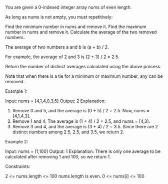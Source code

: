 You are given a 0-indexed integer array nums of even length.

As long as nums is not empty, you must repetitively:


Find the minimum number in nums and remove it.
Find the maximum number in nums and remove it.
Calculate the average of the two removed numbers.


The average of two numbers a and b is (a + b) / 2.


For example, the average of 2 and 3 is (2 + 3) / 2 = 2.5.


Return the number of distinct averages calculated using the above process.

Note that when there is a tie for a minimum or maximum number, any can be
removed.


Example 1:


Input: nums = [4,1,4,0,3,5]
Output: 2
Explanation:
1. Remove 0 and 5, and the average is (0 + 5) / 2 = 2.5. Now, nums =
[4,1,4,3].
2. Remove 1 and 4. The average is (1 + 4) / 2 = 2.5, and nums = [4,3].
3. Remove 3 and 4, and the average is (3 + 4) / 2 = 3.5.
Since there are 2 distinct numbers among 2.5, 2.5, and 3.5, we return 2.


Example 2:


Input: nums = [1,100]
Output: 1
Explanation:
There is only one average to be calculated after removing 1 and 100, so we
return 1.



Constraints:


2 <= nums.length <= 100
nums.length is even.
0 <= nums[i] <= 100




